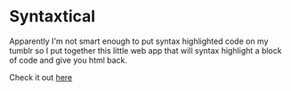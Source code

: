 Syntaxtical
===========

Apparently I'm not smart enough to put syntax highlighted code on my tumblr so I put together this little web app that will syntax highlight a block of code and give you html back.

Check it out [here](http://syntaxtical.heroku.com)

